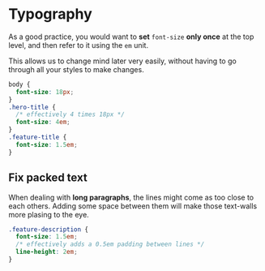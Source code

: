 # Typography

As a good practice, you would want to **set** `font-size` **only once** at the top level, and then refer to it using the `em` unit.

This allows us to change mind later very easily, without having to go through all your styles to make changes.

```css
body {
  font-size: 18px;
}
.hero-title {
  /* effectively 4 times 18px */
  font-size: 4em;
}
.feature-title {
  font-size: 1.5em;
}
```

## Fix packed text

When dealing with **long paragraphs**, the lines might come as too close to each others. Adding some space between them will make those text-walls more plasing to the eye.

```css
.feature-description {
  font-size: 1.5em;
  /* effectively adds a 0.5em padding between lines */
  line-height: 2em;
}
```
